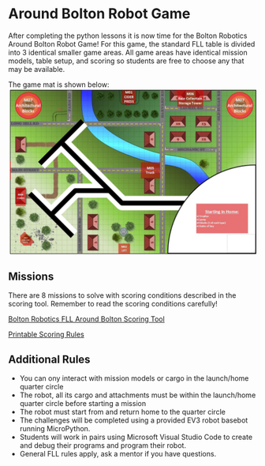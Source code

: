 # Around Bolton Robot Game


After completing the python lessons it is now time for the  Bolton Robotics Around Bolton Robot Game!  For this game, the standard FLL table is divided into 3 identical smaller game areas.
All game areas have identical mission models, table setup, and scoring so students are free to choose any that may be available.

The game mat is shown below:
![Around Bolton Game Mat](../images/game_mat/spring_training.jpg)

## Missions
There are 8 missions to solve with scoring conditions described in the scoring tool.  Remember to read the scoring conditions carefully!

[Bolton Robotics FLL Around Bolton Scoring Tool](https://fssfll.github.io/fssfll/FLL-scorer/)

[Printable Scoring Rules](./Around_Bolton_Rules.pdf)

## Additional Rules
 * You can ony interact with mission models or cargo in the launch/home quarter circle
 * The robot, all its cargo and attachments must be within the launch/home quarter circle before starting a mission
 * The robot must start from and return home to the quarter circle
 * The challenges will be completed using a provided EV3 robot basebot running MicroPython.    
 * Students will work in pairs using Microsoft Visual Studio Code to create and debug their programs and program their robot. 
 * General FLL rules apply, ask a mentor if you have questions.
